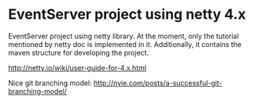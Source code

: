 # EventServer project using netty 4.x

EventServer project using netty library. At the moment, only the tutorial mentioned by netty doc is implemented in it. Additionally, it contains the maven structure for developing the project.

http://netty.io/wiki/user-guide-for-4.x.html

Nice git branching model: http://nvie.com/posts/a-successful-git-branching-model/
